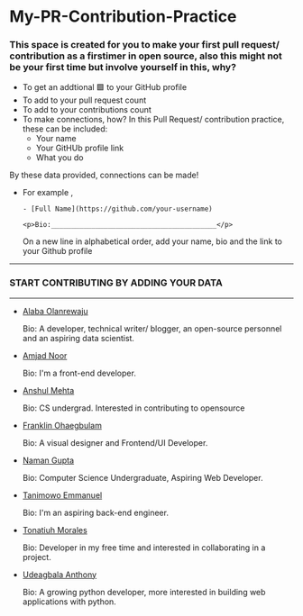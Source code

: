 # My-PR-Contribution-Practice

### This space is created for you to make your first pull request/ contribution as a firstimer in open source, also this might not be your first time but involve yourself in this, why?

- To get an addtional 🟩 to your GitHub profile
- To add to your pull request count
- To add to your contributions count
- To make connections, how?
 In this Pull Request/ contribution practice, these can be included:
  - Your name
  - Your GitHUb profile link
  - What you do
  
By these data provided, connections can be made!

- For example ,

  ```- [Full Name](https://github.com/your-username)```
  
  ```<p>Bio:_________________________________________</p>```
  
  On a new line in alphabetical order, add your name, bio and the link to your Github profile

____________________________________________________________________________________________________________________

### START CONTRIBUTING BY ADDING YOUR DATA
____________________________________________________________________________________________________________________

- [Alaba Olanrewaju](https://github.com/chryzcodez)
  <p>Bio: A developer, technical writer/ blogger, an open-source personnel and an aspiring data scientist. </p>

- [Amjad Noor](https://github.com/AmjadNoor)
  <p>Bio: I'm a front-end developer. </p>
  
- [Anshul Mehta](https://github.com/Anshul7sp1)
  <p>Bio: CS undergrad. Interested in contributing to opensource</p>

- [Franklin Ohaegbulam](https://github.com/frankiefab100)
  <p>Bio: A visual designer and Frontend/UI Developer. </p>
  
- [Naman Gupta](https://github.com/namangupta1399)
  <p>Bio: Computer Science Undergraduate, Aspiring Web Developer. </p>
  
- [Tanimowo Emmanuel](https://github.com/mannuel25)
  <p>Bio: I'm an aspiring back-end engineer. </p>
  
- [Tonatiuh Morales](https://github.com/blackc0mb)
  <p>Bio: Developer in my free time and interested in collaborating in a project. </p>

- [Udeagbala Anthony](https://github.com/izudada)
  <p>Bio: A growing python developer, more interested in building web applications with python. </p>
